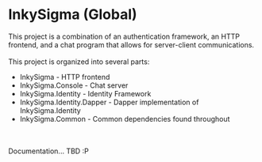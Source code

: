 <h1>InkySigma (Global)</h1>
This project is a combination of an authentication framework, an HTTP frontend, and a chat program that allows for server-client communications.
<br />
<br />
This project is organized into several parts:
<ul>
<li>InkySigma - HTTP frontend</li>
<li>InkySigma.Console - Chat server</li>
<li>InkySigma.Identity - Identity Framework</li>
<li>InkySigma.Identity.Dapper - Dapper implementation of InkySigma.Identity</li>
<li>InkySigma.Common - Common dependencies found throughout</li>
</ul>
<br />
<br />
Documentation... TBD :P

